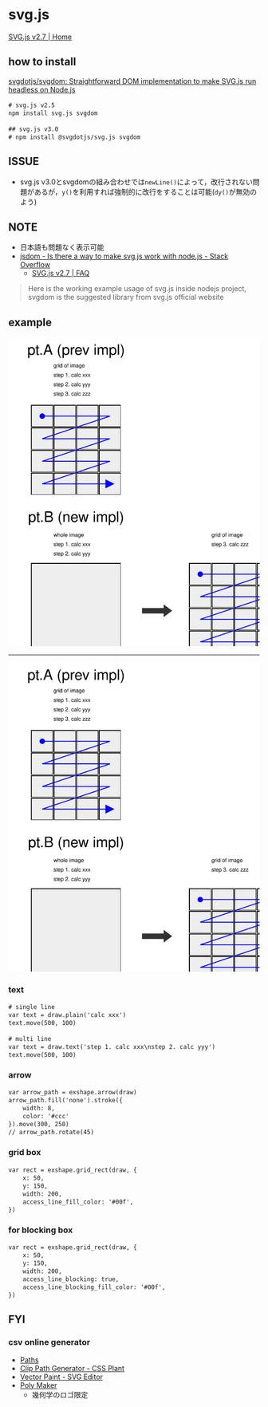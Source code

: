 # svg.js

[SVG\.js v2\.7 \| Home]( https://svgjs.com/docs/2.7/ )

## how to install
[svgdotjs/svgdom: Straightforward DOM implementation to make SVG\.js run headless on Node\.js]( https://github.com/svgdotjs/svgdom )

```
# svg.js v2.5
npm install svg.js svgdom

## svg.js v3.0
# npm install @svgdotjs/svg.js svgdom
```

## ISSUE
* svg.js v3.0とsvgdomの組み合わせでは`newLine()`によって，改行されない問題があるが，`y()`を利用すれば強制的に改行をすることは可能(`dy()`が無効のよう)

## NOTE
* 日本語も問題なく表示可能
* [jsdom \- Is there a way to make svg\.js work with node\.js \- Stack Overflow]( https://stackoverflow.com/questions/36133657/is-there-a-way-to-make-svg-js-work-with-node-js )
  * [SVG\.js v2\.7 \| FAQ]( https://svgjs.com/docs/2.7/faq/#can-svg-js-run-on-node-js )

> Here is the working example usage of svg.js inside nodejs project, svgdom is the suggested library from svg.js official website

## example

<img src="./example.svg" />

----

![example]( ./example.svg )

### text
```
# single line
var text = draw.plain('calc xxx')
text.move(500, 100)

# multi line
var text = draw.text('step 1. calc xxx\nstep 2. calc yyy')
text.move(500, 100)
```

### arrow
```
var arrow_path = exshape.arrow(draw)
arrow_path.fill('none').stroke({
    width: 8,
    color: '#ccc'
}).move(300, 250)
// arrow_path.rotate(45)
```

### grid box
```
var rect = exshape.grid_rect(draw, {
    x: 50,
    y: 150,
    width: 200,
    access_line_fill_color: '#00f',
})
```

### for blocking box
```
var rect = exshape.grid_rect(draw, {
    x: 50,
    y: 150,
    width: 200,
    access_line_blocking: true,
    access_line_blocking_fill_color: '#00f',
})
```

## FYI
### csv online generator
* [Paths]( http://jxnblk.com/paths/?d=M8%2048%20L56%2048%20L32%2012%20Z )
* [Clip Path Generator \- CSS Plant]( http://www.cssplant.com/clip-path-generator )
* [Vector Paint \- SVG Editor]( http://vectorpaint.yaks.co.nz/ )
* [Poly Maker]( http://lab.aerotwist.com/canvas/poly-maker/ )
  * 幾何学のロゴ限定
